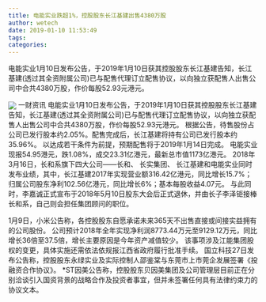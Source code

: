 ```yaml
---
title: 电能实业跌超1%，控股股东长江基建出售4380万股
author: wetech
date: 2019-01-10 11:53:49
tags: 
categories: 
---
```

电能实业1月10日发布公告，于2019年1月10日获其控股股东长江基建告知，长江基建(透过其全资附属公司)已与配售代理订立配售协议，以向独立获配售人出售公司中合共4380万股，作价每股52.93元港元。
<!-- more -->
<img align="center" border="0" src="https://imgcdn.yicai.com/uppics/images/2019/01/ef0b55c02811a36aa6dd57fa18a0bbfa.jpg" />
一财资讯
电能实业1月10日发布公告，于2019年1月10日获其控股股东长江基建告知，长江基建(透过其全资附属公司)已与配售代理订立配售协议，以向独立获配售人出售公司中合共4380万股，作价每股52.93元港元。
根据公告，待售股份占公司已发行股本约2.05%。配售完成后，长江基建将持有公司已发行股本约35.96%。
以达成若干条件为前提，预期配售将于2019年1月14日完成。
电能实业现报54.95港元，跌1.08%，成交23.31亿港元，最新总市值1173亿港元。
2018年3月16日，长和系旗下四大公司——长和、 长实集团、 长江基建和电能实业同时发布业绩，其中，长江基建2017年实现营业额316.42亿港元，同比增长15.7%；归属公司股东净利102.56亿港元，同比增长6%；基本每股收益4.07元。
与此同时，李嘉诚正式宣布于2018年5月10日股东大会后正式退休，并由长子李泽钜接棒长和系，自己则会担任集团顾问的职位。
 
 
1月9日，小米公告称，各控股股东自愿承诺未来365天不出售直接或间接实益拥有的公司股份。
公司预计2018年全年实现净利润8773.44万元至9129.12万元，同比增长36倍至37.5倍，增长主要原因是今年资产减值较少。
该事项涉及江能集团股权的变更，具体实施还需依法依规报江西省政府履行批准手续。
国立科技27日发布公告称，控股股东永绿实业及实际控制人邵鉴棠与东莞市上市莞企发展签署《投融资合作协议》。
*ST因美公告称，控股股东贝因美集团及公司管理层目前正在分别洽谈引入国资背景的战略合作及投资者事宜，但并未签署任何具有法律约束力的协议文本。
